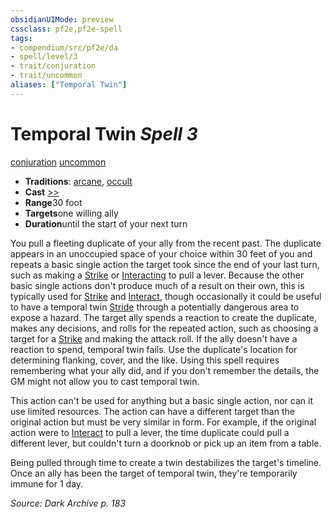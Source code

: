 ```yaml
---
obsidianUIMode: preview
cssclass: pf2e,pf2e-spell
tags:
- compendium/src/pf2e/da
- spell/level/3
- trait/conjuration
- trait/uncommon
aliases: ["Temporal Twin"]
---
```

# Temporal Twin *Spell 3*   
[conjuration](../../rules/traits/conjuration.md)  [uncommon](../../rules/traits/uncommon.md)  

- **Traditions**: [arcane](../../rules/traits/arcane.md), [occult](../../rules/traits/occult.md)
- **Cast** [>>](../../rules/core-rulebook/chapter-9-playing-the-game.md#Actions "Two-Action") 
- **Range**30 foot
- **Targets**one willing ally
- **Duration**until the start of your next turn

You pull a fleeting duplicate of your ally from the recent past. The duplicate appears in an unoccupied space of your choice within 30 feet of you and repeats a basic single action the target took since the end of your last turn, such as making a [Strike](../../rules/actions/strike.md) or [Interacting](../../rules/actions/interact.md) to pull a lever. Because the other basic single actions don't produce much of a result on their own, this is typically used for [Strike](../../rules/actions/strike.md) and [Interact](../../rules/actions/interact.md), though occasionally it could be useful to have a temporal twin [Stride](../../rules/actions/stride.md) through a potentially dangerous area to expose a hazard. The target ally spends a reaction to create the duplicate, makes any decisions, and rolls for the repeated action, such as choosing a target for a [Strike](../../rules/actions/strike.md) and making the attack roll. If the ally doesn't have a reaction to spend, temporal twin fails. Use the duplicate's location for determining flanking, cover, and the like. Using this spell requires remembering what your ally did, and if you don't remember the details, the GM might not allow you to cast temporal twin.

This action can't be used for anything but a basic single action, nor can it use limited resources. The action can have a different target than the original action but must be very similar in form. For example, if the original action were to [Interact](../../rules/actions/interact.md) to pull a lever, the time duplicate could pull a different lever, but couldn't turn a doorknob or pick up an item from a table.

Being pulled through time to create a twin destabilizes the target's timeline. Once an ally has been the target of temporal twin, they're temporarily immune for 1 day.

*Source: Dark Archive p. 183*